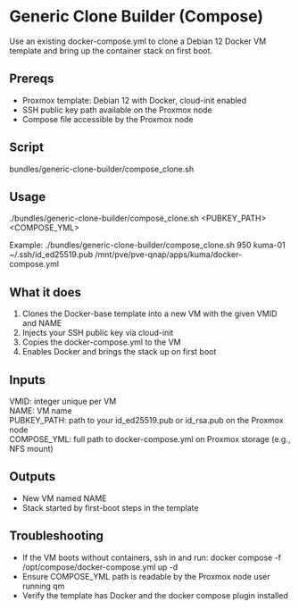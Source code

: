 # Generic Clone Builder (Compose)

Use an existing docker-compose.yml to clone a Debian 12 Docker VM template and bring up the container stack on first boot.

## Prereqs
- Proxmox template: Debian 12 with Docker, cloud-init enabled
- SSH public key path available on the Proxmox node
- Compose file accessible by the Proxmox node

## Script
bundles/generic-clone-builder/compose_clone.sh

## Usage
./bundles/generic-clone-builder/compose_clone.sh <VMID> <NAME> <PUBKEY_PATH> <COMPOSE_YML>

Example:
./bundles/generic-clone-builder/compose_clone.sh 950 kuma-01 ~/.ssh/id_ed25519.pub /mnt/pve/pve-qnap/apps/kuma/docker-compose.yml

## What it does
1. Clones the Docker-base template into a new VM with the given VMID and NAME
2. Injects your SSH public key via cloud-init
3. Copies the docker-compose.yml to the VM
4. Enables Docker and brings the stack up on first boot

## Inputs
VMID: integer unique per VM  
NAME: VM name  
PUBKEY_PATH: path to your id_ed25519.pub or id_rsa.pub on the Proxmox node  
COMPOSE_YML: full path to docker-compose.yml on Proxmox storage (e.g., NFS mount)

## Outputs
- New VM named NAME
- Stack started by first-boot steps in the template

## Troubleshooting
- If the VM boots without containers, ssh in and run:
  docker compose -f /opt/compose/docker-compose.yml up -d
- Ensure COMPOSE_YML path is readable by the Proxmox node user running qm
- Verify the template has Docker and the docker compose plugin installed
